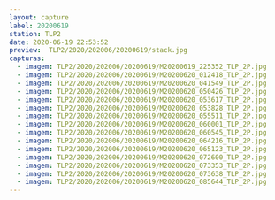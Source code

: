 ```yaml
---
layout: capture
label: 20200619
station: TLP2
date: 2020-06-19 22:53:52
preview:  TLP2/2020/202006/20200619/stack.jpg
capturas:
  - imagem: TLP2/2020/202006/20200619/M20200619_225352_TLP_2P.jpg
  - imagem: TLP2/2020/202006/20200619/M20200620_012418_TLP_2P.jpg
  - imagem: TLP2/2020/202006/20200619/M20200620_041549_TLP_2P.jpg
  - imagem: TLP2/2020/202006/20200619/M20200620_050426_TLP_2P.jpg
  - imagem: TLP2/2020/202006/20200619/M20200620_053617_TLP_2P.jpg
  - imagem: TLP2/2020/202006/20200619/M20200620_053828_TLP_2P.jpg
  - imagem: TLP2/2020/202006/20200619/M20200620_055511_TLP_2P.jpg
  - imagem: TLP2/2020/202006/20200619/M20200620_060001_TLP_2P.jpg
  - imagem: TLP2/2020/202006/20200619/M20200620_060545_TLP_2P.jpg
  - imagem: TLP2/2020/202006/20200619/M20200620_064216_TLP_2P.jpg
  - imagem: TLP2/2020/202006/20200619/M20200620_065123_TLP_2P.jpg
  - imagem: TLP2/2020/202006/20200619/M20200620_072600_TLP_2P.jpg
  - imagem: TLP2/2020/202006/20200619/M20200620_073353_TLP_2P.jpg
  - imagem: TLP2/2020/202006/20200619/M20200620_073638_TLP_2P.jpg
  - imagem: TLP2/2020/202006/20200619/M20200620_085644_TLP_2P.jpg
---
```

